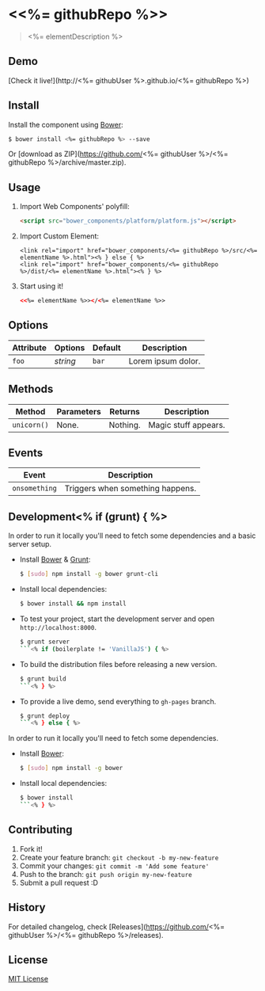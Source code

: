 # &lt;<%= githubRepo %>&gt;

> <%= elementDescription %>

## Demo

[Check it live!](http://<%= githubUser %>.github.io/<%= githubRepo %>)

## Install

Install the component using [Bower](http://bower.io/):

```sh
$ bower install <%= githubRepo %> --save
```

Or [download as ZIP](https://github.com/<%= githubUser %>/<%= githubRepo %>/archive/master.zip).

## Usage

1. Import Web Components' polyfill:

    ```html
    <script src="bower_components/platform/platform.js"></script>
    ```

2. Import Custom Element:

    ```html<% if (boilerplate == 'VanillaJS') { %>
    <link rel="import" href="bower_components/<%= githubRepo %>/src/<%= elementName %>.html"><% } else { %>
    <link rel="import" href="bower_components/<%= githubRepo %>/dist/<%= elementName %>.html"><% } %>
    ```

3. Start using it!

    ```html
    <<%= elementName %>></<%= elementName %>>
    ```

## Options

Attribute     | Options     | Default      | Description
---           | ---         | ---          | ---
`foo`         | *string*    | `bar`        | Lorem ipsum dolor.

## Methods

Method        | Parameters   | Returns     | Description
---           | ---          | ---         | ---
`unicorn()`   | None.        | Nothing.    | Magic stuff appears.

## Events

Event         | Description
---           | ---
`onsomething` | Triggers when something happens.

## Development<% if (grunt) { %>

In order to run it locally you'll need to fetch some dependencies and a basic server setup.

* Install [Bower](http://bower.io/) & [Grunt](http://gruntjs.com/):

    ```sh
    $ [sudo] npm install -g bower grunt-cli
    ```

* Install local dependencies:

    ```sh
    $ bower install && npm install
    ```

* To test your project, start the development server and open `http://localhost:8000`.

    ```sh
    $ grunt server
    ```<% if (boilerplate != 'VanillaJS') { %>

* To build the distribution files before releasing a new version.

    ```sh
    $ grunt build
    ```<% } %>

* To provide a live demo, send everything to `gh-pages` branch.

    ```sh
    $ grunt deploy
    ```<% } else { %>

In order to run it locally you'll need to fetch some dependencies.

* Install [Bower](http://bower.io/):

    ```sh
    $ [sudo] npm install -g bower
    ```

* Install local dependencies:

    ```sh
    $ bower install
    ```<% } %>

## Contributing

1. Fork it!
2. Create your feature branch: `git checkout -b my-new-feature`
3. Commit your changes: `git commit -m 'Add some feature'`
4. Push to the branch: `git push origin my-new-feature`
5. Submit a pull request :D

## History

For detailed changelog, check [Releases](https://github.com/<%= githubUser %>/<%= githubRepo %>/releases).

## License

[MIT License](http://opensource.org/licenses/MIT)
